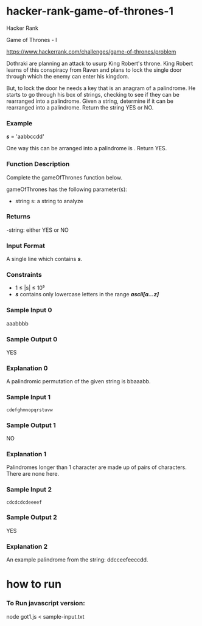 # hacker-rank-game-of-thrones-1

Hacker Rank

Game of Thrones - I

https://www.hackerrank.com/challenges/game-of-thrones/problem

Dothraki are planning an attack to usurp King Robert's throne. King Robert learns of this conspiracy from Raven and plans to lock the single door through which the enemy can enter his kingdom.

But, to lock the door he needs a key that is an anagram of a palindrome. He starts to go through his box of strings, checking to see if they can be rearranged into a palindrome. Given a string, determine if it can be rearranged into a palindrome. Return the string YES or NO.

### Example

***s*** = 'aabbccdd'

One way this can be arranged into a palindrome is . Return YES.

### Function Description

Complete the gameOfThrones function below.

gameOfThrones has the following parameter(s):

- string s: a string to analyze

### Returns

-string: either YES or NO

### Input Format

A single line which contains ***s***.

### Constraints

- 1 ≤ |s| ≤ 10⁵
- ***s*** contains only lowercase letters in the range ***ascii[a...z]***

### Sample Input 0

aaabbbb

### Sample Output 0

YES

### Explanation 0

A palindromic permutation of the given string is bbaaabb.

### Sample Input 1

```
cdefghmnopqrstuvw
```

### Sample Output 1

NO

### Explanation 1

Palindromes longer than 1 character are made up of pairs of characters. There are none here.

### Sample Input 2

```
cdcdcdcdeeeef
```

### Sample Output 2

YES

### Explanation 2

An example palindrome from the string: ddcceefeeccdd.

# how to run

### To Run javascript version:

node got1.js < sample-input.txt 
